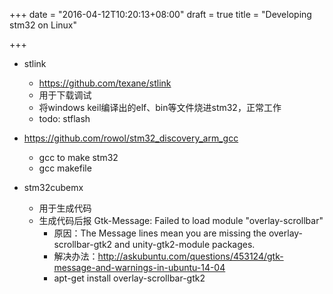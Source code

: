 +++
date = "2016-04-12T10:20:13+08:00"
draft = true
title = "Developing stm32 on Linux"

+++

* stlink
    * https://github.com/texane/stlink
    * 用于下载调试
    * 将windows keil编译出的elf、bin等文件烧进stm32，正常工作
    * todo: stflash

* https://github.com/rowol/stm32_discovery_arm_gcc
    * gcc to make stm32
    * gcc makefile

* stm32cubemx
    * 用于生成代码
    * 生成代码后报 Gtk-Message: Failed to load module "overlay-scrollbar"
        * 原因：The Message lines mean you are missing the overlay-scrollbar-gtk2 and unity-gtk2-module packages.
        * 解决办法：http://askubuntu.com/questions/453124/gtk-message-and-warnings-in-ubuntu-14-04
        * apt-get install overlay-scrollbar-gtk2
